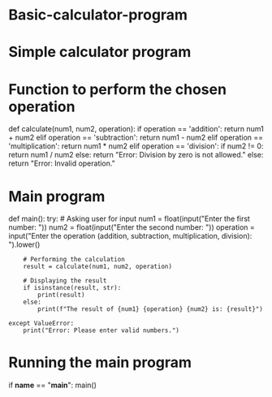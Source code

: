 # Basic-calculator-program
# Simple calculator program

# Function to perform the chosen operation
def calculate(num1, num2, operation):
    if operation == 'addition':
        return num1 + num2
    elif operation == 'subtraction':
        return num1 - num2
    elif operation == 'multiplication':
        return num1 * num2
    elif operation == 'division':
        if num2 != 0:
            return num1 / num2
        else:
            return "Error: Division by zero is not allowed."
    else:
        return "Error: Invalid operation."

# Main program
def main():
    try:
        # Asking user for input
        num1 = float(input("Enter the first number: "))
        num2 = float(input("Enter the second number: "))
        operation = input("Enter the operation (addition, subtraction, multiplication, division): ").lower()

        # Performing the calculation
        result = calculate(num1, num2, operation)

        # Displaying the result
        if isinstance(result, str):
            print(result)
        else:
            print(f"The result of {num1} {operation} {num2} is: {result}")

    except ValueError:
        print("Error: Please enter valid numbers.")

# Running the main program
if __name__ == "__main__":
    main()
